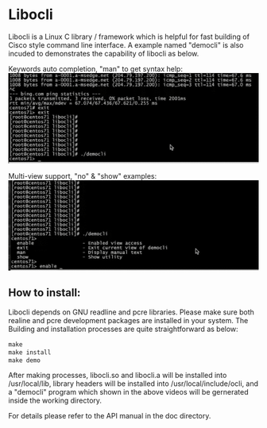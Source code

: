 # Libocli
Libocli is a Linux C library / framework which is helpful for fast building of Cisco style command line interface. A example named "democli" is also incuded to demonstrates the capability of libocli as below.

Keywords auto completion, "man" to get syntax help:  
![image](https://github.com/diggerwoo/blobs/blob/main/img/democli1.gif)

Multi-view support, "no" & "show" examples:  
![image](https://github.com/diggerwoo/blobs/blob/main/img/democli2.gif)

## How to install:
Libocli depends on GNU readline and pcre libraries. Please make sure both realine and pcre development packages are installed in your system. The Building and installation processes are quite straightforward as below:
```
make
make install
make demo
```
After making processes, libocli.so and libocli.a will be installed into /usr/local/lib, library headers will be installed into /usr/local/include/ocli, and a "democli" program which shown in the above videos will be gernerated inside the working directory.

For details please refer to the API manual in the doc directory.

